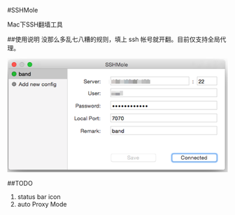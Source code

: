 #SSHMole

Mac下SSH翻墙工具  

##使用说明
没那么多乱七八糟的规则，填上 ssh 帐号就开翻。目前仅支持全局代理。

![demo](https://raw.githubusercontent.com/OpenFibers/SSHMole/master/demo.png)

##TODO
1. status bar icon
2. auto Proxy Mode